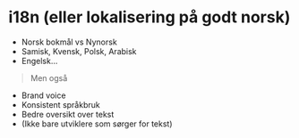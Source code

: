 # i18n (eller lokalisering på godt norsk)

- Norsk bokmål vs Nynorsk
- Samisk, Kvensk, Polsk, Arabisk
- Engelsk...

> Men også

- Brand voice
- Konsistent språkbruk
- Bedre oversikt over tekst
- (Ikke bare utviklere som sørger for tekst)
